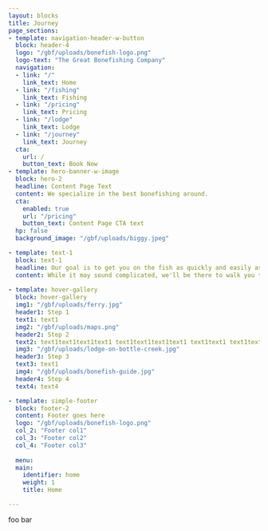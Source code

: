 ```yaml
---
layout: blocks
title: Journey
page_sections:
- template: navigation-header-w-button
  block: header-4
  logo: "/gbf/uploads/bonefish-logo.png"
  logo-text: "The Great Bonefishing Company"
  navigation:
  - link: "/"
    link_text: Home
  - link: "/fishing"
    link_text: Fishing
  - link: "/pricing"
    link_text: Pricing
  - link: "/lodge"
    link_text: Lodge
  - link: "/journey"
    link_text: Journey
  cta:
    url: /
    button_text: Book Now
- template: hero-banner-w-image
  block: hero-2
  headline: Content Page Text
  content: We specialize in the best bonefishing around.
  cta:
    enabled: true
    url: "/pricing"
    button_text: Content Page CTA text
  hp: false
  background_image: "/gbf/uploads/biggy.jpeg"

- template: text-1
  block: text-1
  headline: Our goal is to get you on the fish as quickly and easily as possible!
  content: While it may sound complicated, we'll be there to walk you through every step- at the end of the day it actually saves us a serious amount on unneccessary fuel.
  
- template: hover-gallery
  block: hover-gallery
  img1: "/gbf/uploads/ferry.jpg"
  header1: Step 1
  text1: text1
  img2: "/gbf/uploads/maps.png"
  header2: Step 2
  text2: text1text1text1text1 text1text1text1text1 text1text1 text1text1text1text1 text1text1text1text1 text1text1 text1text1text1text1 text1text1text1text1 text1text1text1text1text1text1 text1text1text1text1 text1text1text1text1text1text1 text1text1text1text1 text1text1
  img3: "/gbf/uploads/lodge-on-bottle-creek.jpg"
  header3: Step 3
  text3: text1
  img4: "/gbf/uploads/bonefish-guide.jpg"
  header4: Step 4
  text4: text4

- template: simple-footer
  block: footer-2
  content: Footer goes here 
  logo: "/gbf/uploads/bonefish-logo.png"
  col_2: "Footer col1"
  col_3: "Footer col2"
  col_4: "Footer col3"
  
  menu:
  main:
    identifier: home
    weight: 1
    title: Home

---
```

foo bar